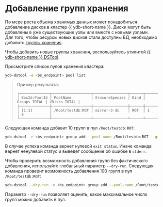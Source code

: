 # Добавление групп хранения

По мере роста объема хранимых данных может понадобиться добавление дисков в кластер {{ ydb-short-name }}. Диски могут быть добавлены в уже существующие узлы или вместе с новыми узлами. Для того, чтобы ресурсы новых дисков стали доступны БД, необходимо добавить [группы хранения](../../concepts/databases.md#storage-groups).

Чтобы добавить новые группы хранения, воспользуйтесь утилитой [{{ ydb-short-name }} DSTool](../../administration/ydb-dstool-overview.md).

Просмотрите список пулов хранения кластера:

```bash
ydb-dstool -e <bs_endpoint> pool list
```

>Пример результата:
>
>```text
>┌──────────────┬──────────────────┬────────────────┬──────┬──────────────┬──────────────┐
>│ BoxId:PoolId │ PoolName         │ ErasureSpecies │ Kind │ Groups_TOTAL │ VDisks_TOTAL │
>├──────────────┼──────────────────┼────────────────┼──────┼──────────────┼──────────────┤
>│ [1:1]        │ /Root/testdb:ROT │ mirror-3-dc    │ ROT  │ 1            │ 9            │
>└──────────────┴──────────────────┴────────────────┴──────┴──────────────┴──────────────┘
>```

Следующая команда добавит 10 групп в пул `/Root/testdb:ROT`:

```bash
ydb-dstool -e <bs_endpoint> group add --pool-name /Root/testdb:ROT --groups 10
```

В случае успеха команда вернет нулевой `exit status`. Иначе команда вернет ненулевой статус и
выведет сообщение об ошибке в `stderr`.

Чтобы проверить возможность добавления групп без фактического добавления, используйте глобальный параметр `--dry-run`. Следующая команда проверит возможность добавления 100 групп в пул `/Root/testdb:ROT`:

```bash
ydb-dstool --dry-run -e <bs_endpoint> group add --pool-name /Root/testdb:ROT --groups 100
```

Параметр `--dry-run` позволяет оценить, какое максимальное число групп можно добавить в пул.
